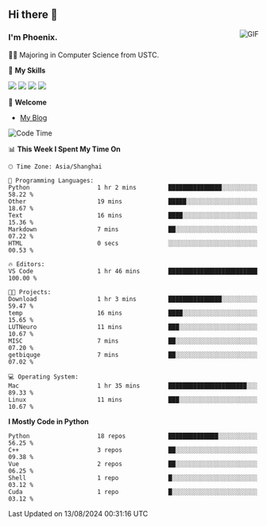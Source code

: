 ## Hi there 👋
<img align="right" alt="GIF" src="https://raw.githubusercontent.com/JoeyBling/JoeyBling/master/pic/pusheencode.gif" />

### I'm Phoenix.

👨‍🎓 Majoring in Computer Science from USTC.

🌟 **My Skills**

![](https://img.shields.io/badge/-Python-3e74a2?style=flat-square&logo=Python&logoColor=fff)
![](https://img.shields.io/badge/-C++-9f62a5?style=flat&logo=cplusplus&logoColor=white)
![](https://img.shields.io/badge/-Linux-185886?style=flat-square&logo=Linux&logoColor=fff)
![](https://img.shields.io/badge/-Rust-ff4136?style=flat-square&logo=Rust&logoColor=fff)

💬 **Welcome**

- [My Blog](https://ysy-phoenix.github.io/)

<!--START_SECTION:waka-->
![Code Time](http://img.shields.io/badge/Code%20Time-777%20hrs%2038%20mins-blue)

📊 **This Week I Spent My Time On** 

```text
🕑︎ Time Zone: Asia/Shanghai

💬 Programming Languages: 
Python                   1 hr 2 mins         ███████████████░░░░░░░░░░   58.22 % 
Other                    19 mins             █████░░░░░░░░░░░░░░░░░░░░   18.67 % 
Text                     16 mins             ████░░░░░░░░░░░░░░░░░░░░░   15.36 % 
Markdown                 7 mins              ██░░░░░░░░░░░░░░░░░░░░░░░   07.22 % 
HTML                     0 secs              ░░░░░░░░░░░░░░░░░░░░░░░░░   00.53 % 

🔥 Editors: 
VS Code                  1 hr 46 mins        █████████████████████████   100.00 % 

🐱‍💻 Projects: 
Download                 1 hr 3 mins         ███████████████░░░░░░░░░░   59.47 % 
temp                     16 mins             ████░░░░░░░░░░░░░░░░░░░░░   15.65 % 
LUTNeuro                 11 mins             ███░░░░░░░░░░░░░░░░░░░░░░   10.67 % 
MISC                     7 mins              ██░░░░░░░░░░░░░░░░░░░░░░░   07.20 % 
getbiquge                7 mins              ██░░░░░░░░░░░░░░░░░░░░░░░   07.02 % 

💻 Operating System: 
Mac                      1 hr 35 mins        ██████████████████████░░░   89.33 % 
Linux                    11 mins             ███░░░░░░░░░░░░░░░░░░░░░░   10.67 % 
```

**I Mostly Code in Python** 

```text
Python                   18 repos            ██████████████░░░░░░░░░░░   56.25 % 
C++                      3 repos             ██░░░░░░░░░░░░░░░░░░░░░░░   09.38 % 
Vue                      2 repos             ██░░░░░░░░░░░░░░░░░░░░░░░   06.25 % 
Shell                    1 repo              █░░░░░░░░░░░░░░░░░░░░░░░░   03.12 % 
Cuda                     1 repo              █░░░░░░░░░░░░░░░░░░░░░░░░   03.12 % 
```




 Last Updated on 13/08/2024 00:31:16 UTC
<!--END_SECTION:waka-->

<!--
**ysy-phoenix/ysy-phoenix** is a ✨ _special_ ✨ repository because its `README.md` (this file) appears on your GitHub profile.

Here are some ideas to get you started:

- 🔭 I’m currently working on ...
- 🌱 I’m currently learning ...
- 👯 I’m looking to collaborate on ...
- 🤔 I’m looking for help with ...
- 💬 Ask me about ...
- 📫 How to reach me: ...
- 😄 Pronouns: ...
- ⚡ Fun fact: ...
-->
